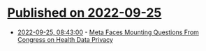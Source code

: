 # [Published on 2022-09-25](index.md)

* [2022-09-25, 08:43:00](https://soylentnews.org/article.pl?sid=22/09/24/1737234&from=rss) - [Meta Faces Mounting Questions From Congress on Health Data Privacy](https://soylentnews.org/article.pl?sid=22/09/24/1737234&from=rss)
